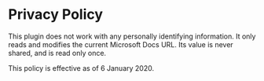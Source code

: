 ﻿# Privacy Policy

This plugin does not work with any personally identifying information. It only reads and modifies the current Microsoft Docs URL. Its value is never shared, and is read only once.

This policy is effective as of 6 January 2020.